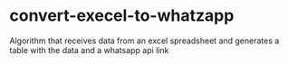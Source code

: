 # convert-execel-to-whatzapp
Algorithm that receives data from an excel spreadsheet and generates a table with the data and a whatsapp api link
